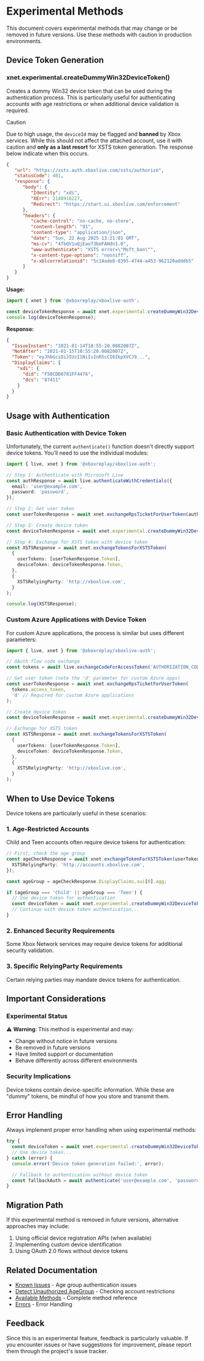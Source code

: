 # Experimental Methods

This document covers experimental methods that may change or be removed in future versions. Use these methods with caution in production environments.

## Device Token Generation

### xnet.experimental.createDummyWin32DeviceToken()

Creates a dummy Win32 device token that can be used during the authentication process. This is particularly useful for authenticating accounts with age restrictions or when additional device validation is required.

> [!CAUTION]
> Due to high usage, the `deviceId` may be flagged and **banned** by Xbox services. While this should not affect the attached account, use it with caution and **only as a last resort** for XSTS token generation. The response below indicate when this occurs.

```json
{
   "url": "https://xsts.auth.xboxlive.com/xsts/authorize",
   "statusCode": 401,
   "response": {
      "body": {
         "Identity": "xdi",
         "XErr": 2148916227,
         "Redirect": "https://start.ui.xboxlive.com/enforcement"
      },
      "headers": {
         "cache-control": "no-cache, no-store",
         "content-length": "91",
         "content-type": "application/json",
         "date": "Sun, 22 Aug 2025 13:21:01 GMT",
         "ms-cv": "4fbQV1uQjEao73beFAHdn1.0",
         "www-authenticate": "XSTS error=\"Msft_ban\"",
         "x-content-type-options": "nosniff",
         "x-xblcorrelationid": "5c14ade8-8395-4744-a453-962120adddb5"
      }
   }
}
```

**Usage:**

```typescript
import { xnet } from '@xboxreplay/xboxlive-auth';

const deviceTokenResponse = await xnet.experimental.createDummyWin32DeviceToken();
console.log(deviceTokenResponse);
```

**Response:**

```json
{
  "IssueInstant": "2021-01-14T18:55:20.0082007Z",
  "NotAfter": "2021-01-15T10:55:20.0082007Z",
  "Token": "eyJhbGciOiJIUzI1NiIsInR5cCI6IkpXVCJ9...",
  "DisplayClaims": {
    "xdi": {
      "did": "F50CDD8781FF4476",
      "dcs": "87411"
    }
  }
}
```

## Usage with Authentication

### Basic Authentication with Device Token

Unfortunately, the current `authenticate()` function doesn't directly support device tokens. You'll need to use the individual modules:

```typescript
import { live, xnet } from '@xboxreplay/xboxlive-auth';

// Step 1: Authenticate with Microsoft Live
const authResponse = await live.authenticateWithCredentials({
  email: 'user@example.com',
  password: 'password',
});

// Step 2: Get user token
const userTokenResponse = await xnet.exchangeRpsTicketForUserToken(authResponse.access_token, 't');

// Step 3: Create device token
const deviceTokenResponse = await xnet.experimental.createDummyWin32DeviceToken();

// Step 4: Exchange for XSTS token with device token
const XSTSResponse = await xnet.exchangeTokensForXSTSToken(
  {
    userTokens: [userTokenResponse.Token],
    deviceToken: deviceTokenResponse.Token,
  },
  {
    XSTSRelyingParty: 'http://xboxlive.com',
  }
);

console.log(XSTSResponse);
```

### Custom Azure Applications with Device Token

For custom Azure applications, the process is similar but uses different parameters:

```typescript
import { live, xnet } from '@xboxreplay/xboxlive-auth';

// OAuth flow code exchange
const tokens = await live.exchangeCodeForAccessToken('AUTHORIZATION_CODE');

// Get user token (note the 'd' parameter for custom Azure apps)
const userTokenResponse = await xnet.exchangeRpsTicketForUserToken(
  tokens.access_token,
  'd' // Required for custom Azure applications
);

// Create device token
const deviceTokenResponse = await xnet.experimental.createDummyWin32DeviceToken();

// Exchange for XSTS token
const XSTSResponse = await xnet.exchangeTokensForXSTSToken(
  {
    userTokens: [userTokenResponse.Token],
    deviceToken: deviceTokenResponse.Token,
  },
  {
    XSTSRelyingParty: 'http://xboxlive.com',
  }
);
```

## When to Use Device Tokens

Device tokens are particularly useful in these scenarios:

### 1. Age-Restricted Accounts

Child and Teen accounts often require device tokens for authentication:

```typescript
// First, check the age group
const ageCheckResponse = await xnet.exchangeTokenForXSTSToken(userToken, {
  XSTSRelyingParty: 'http://accounts.xboxlive.com',
});

const ageGroup = ageCheckResponse.DisplayClaims.xui[0].agg;

if (ageGroup === 'Child' || ageGroup === 'Teen') {
  // Use device token for authentication
  const deviceToken = await xnet.experimental.createDummyWin32DeviceToken();
  // Continue with device token authentication...
}
```

### 2. Enhanced Security Requirements

Some Xbox Network services may require device tokens for additional security validation.

### 3. Specific RelyingParty Requirements

Certain relying parties may mandate device tokens for authentication.

## Important Considerations

### Experimental Status

⚠️ **Warning**: This method is experimental and may:

-   Change without notice in future versions
-   Be removed in future versions
-   Have limited support or documentation
-   Behave differently across different environments

### Security Implications

Device tokens contain device-specific information. While these are "dummy" tokens, be mindful of how you store and transmit them.

## Error Handling

Always implement proper error handling when using experimental methods:

```typescript
try {
  const deviceToken = await xnet.experimental.createDummyWin32DeviceToken();
  // Use device token...
} catch (error) {
  console.error('Device token generation failed:', error);

  // Fallback to authentication without device token
  const fallbackAuth = await authenticate('user@example.com', 'password');
}
```

## Migration Path

If this experimental method is removed in future versions, alternative approaches may include:

1. Using official device registration APIs (when available)
2. Implementing custom device identification
3. Using OAuth 2.0 flows without device tokens

## Related Documentation

-   [Known Issues](06-Known_Issues.md) - Age group authentication issues
-   [Detect Unauthorized AgeGroup](07-Detect_Unauthorized_AgeGroup.md) - Checking account restrictions
-   [Available Methods](05-Methods.md) - Complete method reference
-   [Errors](09-Errors.md) - Error Handling

## Feedback

Since this is an experimental feature, feedback is particularly valuable. If you encounter issues or have suggestions for improvement, please report them through the project's issue tracker.
